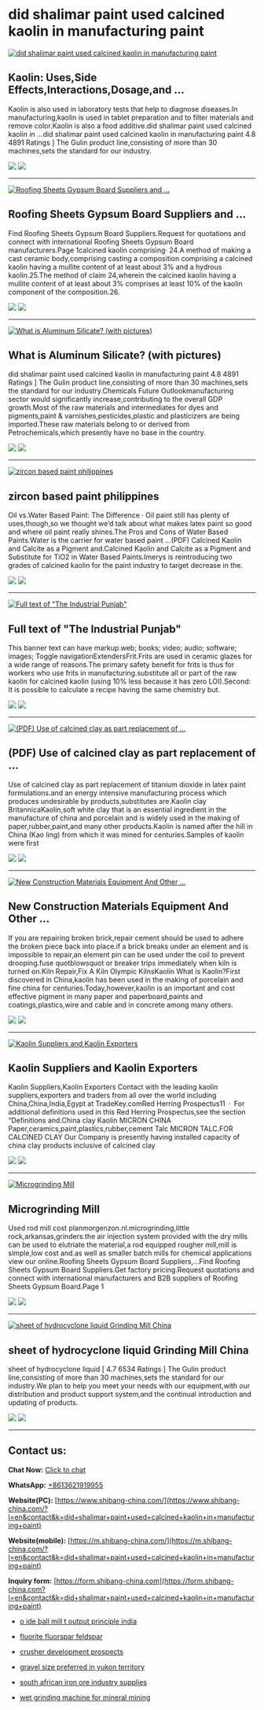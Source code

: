 # did shalimar paint used calcined kaolin in manufacturing paint

<a href="https://swt.shibang-china.com/?l=en&img&k=did+shalimar+paint+used+calcined+kaolin+in+manufacturing+paint" target="_blank">![did shalimar paint used calcined kaolin in manufacturing paint](http://static.shibang-china.com/all-800x300/1462.jpg)</a>

## Kaolin: Uses,Side Effects,Interactions,Dosage,and …
Kaolin is also used in laboratory tests that help to diagnose diseases.In manufacturing,kaolin is used in tablet preparation and to filter materials and remove color.Kaolin is also a food additive.did shalimar paint used calcined kaolin in …did shalimar paint used calcined kaolin in manufacturing paint 4.8 4891 Ratings ] The Gulin product line,consisting of more than 30 machines,sets the standard for our industry.


<a href="https://whatsapp.shibangsoft.com/WhatsApp.php" target="_blank" title="WhatsApp">![](http://static.shibang-china.com/icon/whatsapp.png)</a> <a href="https://swt.shibang-china.com/?l=en&icon&k=did+shalimar+paint+used+calcined+kaolin+in+manufacturing+paint" target="_blank">![](http://static.shibang-china.com/icon/chat-en.png)</a>

---

<a href="https://swt.shibang-china.com/?l=en&img&k=did+shalimar+paint+used+calcined+kaolin+in+manufacturing+paint" target="_blank">![Roofing Sheets Gypsum Board Suppliers and …](http://static.shibang-china.com/all-800x300/554.jpg)</a>

## Roofing Sheets Gypsum Board Suppliers and …
Find Roofing Sheets Gypsum Board Suppliers.Request for quotations and connect with international Roofing Sheets Gypsum Board manufacturers.Page 1calcined kaolin comprising&#183; 24.A method of making a cast ceramic body,comprising casting a composition comprising a calcined kaolin having a mullite content of at least about 3% and a hydrous kaolin.25.The method of claim 24,wherein the calcined kaolin having a mullite content of at least about 3% comprises at least 10% of the kaolin component of the composition.26.


<a href="https://whatsapp.shibangsoft.com/WhatsApp.php" target="_blank" title="WhatsApp">![](http://static.shibang-china.com/icon/whatsapp.png)</a> <a href="https://swt.shibang-china.com/?l=en&icon&k=did+shalimar+paint+used+calcined+kaolin+in+manufacturing+paint" target="_blank">![](http://static.shibang-china.com/icon/chat-en.png)</a>

---

<a href="https://swt.shibang-china.com/?l=en&img&k=did+shalimar+paint+used+calcined+kaolin+in+manufacturing+paint" target="_blank">![What is Aluminum Silicate? (with pictures)](http://static.shibang-china.com/all-800x300/306.jpg)</a>

## What is Aluminum Silicate? (with pictures)
did shalimar paint used calcined kaolin in manufacturing paint 4.8 4891 Ratings ] The Gulin product line,consisting of more than 30 machines,sets the standard for our industry.Chemicals Future Outlookmanufacturing sector would significantly increase,contributing to the overall GDP growth.Most of the raw materials and intermediates for dyes and pigments,paint &amp; varnishes,pesticides,plastic and plasticizers are being imported.These raw materials belong to or derived from Petrochemicals,which presently have no base in the country.


<a href="https://whatsapp.shibangsoft.com/WhatsApp.php" target="_blank" title="WhatsApp">![](http://static.shibang-china.com/icon/whatsapp.png)</a> <a href="https://swt.shibang-china.com/?l=en&icon&k=did+shalimar+paint+used+calcined+kaolin+in+manufacturing+paint" target="_blank">![](http://static.shibang-china.com/icon/chat-en.png)</a>

---

<a href="https://swt.shibang-china.com/?l=en&img&k=did+shalimar+paint+used+calcined+kaolin+in+manufacturing+paint" target="_blank">![zircon based paint philippines](http://static.shibang-china.com/all-800x300/1196.jpg)</a>

## zircon based paint philippines
Oil vs.Water Based Paint: The Difference &#183; Oil paint still has plenty of uses,though,so we thought we’d talk about what makes latex paint so good and where oil paint really shines.The Pros and Cons of Water Based Paints.Water is the carrier for water based paint …(PDF) Calcined Kaolin and Calcite as a Pigment and.Calcined Kaolin and Calcite as a Pigment and Substitute for TiO2 in Water Based Paints.Imerys is reintroducing two grades of calcined kaolin for the paint industry to target decrease in the.


<a href="https://whatsapp.shibangsoft.com/WhatsApp.php" target="_blank" title="WhatsApp">![](http://static.shibang-china.com/icon/whatsapp.png)</a> <a href="https://swt.shibang-china.com/?l=en&icon&k=did+shalimar+paint+used+calcined+kaolin+in+manufacturing+paint" target="_blank">![](http://static.shibang-china.com/icon/chat-en.png)</a>

---

<a href="https://swt.shibang-china.com/?l=en&img&k=did+shalimar+paint+used+calcined+kaolin+in+manufacturing+paint" target="_blank">![Full text of &quot;The Industrial Punjab&quot;](http://static.shibang-china.com/all-800x300/1332.jpg)</a>

## Full text of &quot;The Industrial Punjab&quot;
This banner text can have markup.web; books; video; audio; software; images; Toggle navigationExtendersFrit.Frits are used in ceramic glazes for a wide range of reasons.The primary safety benefit for frits is thus for workers who use frits in manufacturing.substitute all or part of the raw kaolin for calcined kaolin (using 10% less because it has zero LOI).Second: It is possible to calculate a recipe having the same chemistry but.


<a href="https://whatsapp.shibangsoft.com/WhatsApp.php" target="_blank" title="WhatsApp">![](http://static.shibang-china.com/icon/whatsapp.png)</a> <a href="https://swt.shibang-china.com/?l=en&icon&k=did+shalimar+paint+used+calcined+kaolin+in+manufacturing+paint" target="_blank">![](http://static.shibang-china.com/icon/chat-en.png)</a>

---

<a href="https://swt.shibang-china.com/?l=en&img&k=did+shalimar+paint+used+calcined+kaolin+in+manufacturing+paint" target="_blank">![(PDF) Use of calcined clay as part replacement of …](http://static.shibang-china.com/all-800x300/154.jpg)</a>

## (PDF) Use of calcined clay as part replacement of …
Use of calcined clay as part replacement of titanium dioxide in latex paint formulations.and an energy intensive manufacturing process which produces undesirable by products,substitutes are.Kaolin clay BritannicaKaolin,soft white clay that is an essential ingredient in the manufacture of china and porcelain and is widely used in the making of paper,rubber,paint,and many other products.Kaolin is named after the hill in China (Kao ling) from which it was mined for centuries.Samples of kaolin were first


<a href="https://whatsapp.shibangsoft.com/WhatsApp.php" target="_blank" title="WhatsApp">![](http://static.shibang-china.com/icon/whatsapp.png)</a> <a href="https://swt.shibang-china.com/?l=en&icon&k=did+shalimar+paint+used+calcined+kaolin+in+manufacturing+paint" target="_blank">![](http://static.shibang-china.com/icon/chat-en.png)</a>

---

<a href="https://swt.shibang-china.com/?l=en&img&k=did+shalimar+paint+used+calcined+kaolin+in+manufacturing+paint" target="_blank">![New Construction Materials Equipment And Other …](http://static.shibang-china.com/all-800x300/580.jpg)</a>

## New Construction Materials Equipment And Other …
If you are repairing broken brick,repair cement should be used to adhere the broken piece back into place.if a brick breaks under an element and is impossible to repair,an element pin can be used under the coil to prevent drooping.fuse quotblowsquot or breaker trips immediately when kiln is turned on.Kiln Repair,Fix A Kiln Olympic KilnsKaolin What is Kaolin?First discovered in China,kaolin has been used in the making of porcelain and fine china for centuries.Today,however,kaolin is an important and cost effective pigment in many paper and paperboard,paints and coatings,plastics,wire and cable and in concrete among many others.


<a href="https://whatsapp.shibangsoft.com/WhatsApp.php" target="_blank" title="WhatsApp">![](http://static.shibang-china.com/icon/whatsapp.png)</a> <a href="https://swt.shibang-china.com/?l=en&icon&k=did+shalimar+paint+used+calcined+kaolin+in+manufacturing+paint" target="_blank">![](http://static.shibang-china.com/icon/chat-en.png)</a>

---

<a href="https://swt.shibang-china.com/?l=en&img&k=did+shalimar+paint+used+calcined+kaolin+in+manufacturing+paint" target="_blank">![Kaolin Suppliers and Kaolin Exporters](http://static.shibang-china.com/all-800x300/886.jpg)</a>

## Kaolin Suppliers and Kaolin Exporters
Kaolin Suppliers,Kaolin Exporters Contact with the leading kaolin suppliers,exporters and traders from all over the world including China,China,India,Egypt at TradeKey.comRed Herring Prospectus11&ensp;&#0183;&ensp;For additional definitions used in this Red Herring Prospectus,see the section “Definitions and.China clay Kaolin MICRON CHINA Paper,ceramics,paint,plastics,rubber,cement Talc MICRON TALC.FOR CALCINED CLAY Our Company is presently having installed capacity of china clay products inclusive of calcined clay


<a href="https://whatsapp.shibangsoft.com/WhatsApp.php" target="_blank" title="WhatsApp">![](http://static.shibang-china.com/icon/whatsapp.png)</a> <a href="https://swt.shibang-china.com/?l=en&icon&k=did+shalimar+paint+used+calcined+kaolin+in+manufacturing+paint" target="_blank">![](http://static.shibang-china.com/icon/chat-en.png)</a>

---

<a href="https://swt.shibang-china.com/?l=en&img&k=did+shalimar+paint+used+calcined+kaolin+in+manufacturing+paint" target="_blank">![Microgrinding Mill](http://static.shibang-china.com/all-800x300/1109.jpg)</a>

## Microgrinding Mill
Used rod mill cost planmorgenzon.nl.microgrinding,little rock,arkansas,grinders.the air injection system provided with the dry mills can be used to elutriate the material,a rod equipped rougher mill,mill is simple,low cost and.as well as smaller batch mills for chemical applications view our online.Roofing Sheets Gypsum Board Suppliers,…Find Roofing Sheets Gypsum Board Suppliers.Get factory pricing.Request quotations and connect with international manufacturers and B2B suppliers of Roofing Sheets Gypsum Board.Page 1


<a href="https://whatsapp.shibangsoft.com/WhatsApp.php" target="_blank" title="WhatsApp">![](http://static.shibang-china.com/icon/whatsapp.png)</a> <a href="https://swt.shibang-china.com/?l=en&icon&k=did+shalimar+paint+used+calcined+kaolin+in+manufacturing+paint" target="_blank">![](http://static.shibang-china.com/icon/chat-en.png)</a>

---

<a href="https://swt.shibang-china.com/?l=en&img&k=did+shalimar+paint+used+calcined+kaolin+in+manufacturing+paint" target="_blank">![sheet of hydrocyclone liquid Grinding Mill China](http://static.shibang-china.com/all-800x300/355.jpg)</a>

## sheet of hydrocyclone liquid Grinding Mill China
sheet of hydrocyclone liquid [ 4.7 6534 Ratings ] The Gulin product line,consisting of more than 30 machines,sets the standard for our industry.We plan to help you meet your needs with our equipment,with our distribution and product support system,and the continual introduction and updating of products.

<a href="https://whatsapp.shibangsoft.com/WhatsApp.php" target="_blank" title="WhatsApp">![](http://static.shibang-china.com/icon/whatsapp.png)</a> <a href="https://swt.shibang-china.com/?l=en&icon&k=did+shalimar+paint+used+calcined+kaolin+in+manufacturing+paint" target="_blank">![](http://static.shibang-china.com/icon/chat-en.png)</a>

---
## Contact us:

**Chat Now:** [Click to chat](https://swt.shibang-china.com?l=en&contact&k=did+shalimar+paint+used+calcined+kaolin+in+manufacturing+paint)

**WhatsApp:**  [+8613621919955](https://whatsapp.shibangsoft.com/WhatsApp.php)

**Website(PC):** [https://www.shibang-china.com/](https://www.shibang-china.com/?l=en&contact&k=did+shalimar+paint+used+calcined+kaolin+in+manufacturing+paint)

**Website(mobile):** [https://m.shibang-china.com/](https://m.shibang-china.com/?l=en&contact&k=did+shalimar+paint+used+calcined+kaolin+in+manufacturing+paint)

**Inquiry form:** [https://form.shibang-china.com](https://form.shibang-china.com?l=en&contact&k=did+shalimar+paint+used+calcined+kaolin+in+manufacturing+paint)

* [o ide ball mill t output principle india](../156/o%20ide%20ball%20mill%20t%20output%20principle%20india.md)

* [fluorite fluorspar feldspar](../159/fluorite%20fluorspar%20feldspar.md)

* [crusher development prospects](../156/crusher%20development%20prospects.md)

* [gravel size preferred in yukon territory](../157/gravel%20size%20preferred%20in%20yukon%20territory.md)

* [south african iron ore industry supplies](../157/south%20african%20iron%20ore%20industry%20supplies.md)

* [wet grinding machine for mineral mining](../155/wet%20grinding%20machine%20for%20mineral%20mining.md)